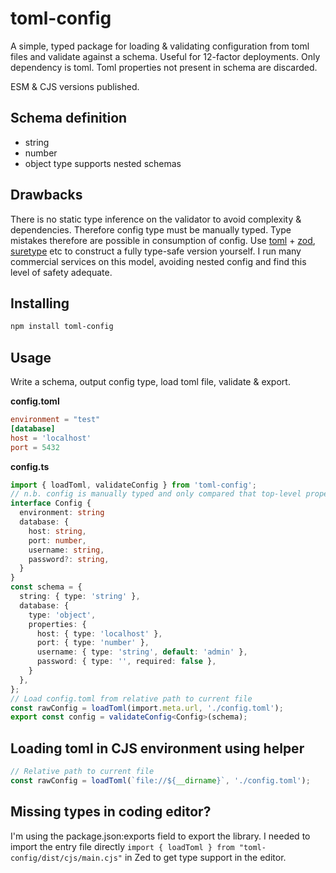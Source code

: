 # toml-config

A simple, typed package for loading & validating configuration from toml files and validate against a schema. Useful for 12-factor deployments. Only dependency is toml. Toml properties not present in schema are discarded.

ESM & CJS versions published.

## Schema definition
- string
- number
- object type supports nested schemas

## Drawbacks
There is no static type inference on the validator to avoid complexity & dependencies. Therefore config type must be manually typed. Type mistakes therefore are possible in consumption of config. Use [toml](https://www.npmjs.com/package/toml) + [zod](https://zod.dev/), [suretype](https://github.com/grantila/suretype) etc to construct a fully type-safe version yourself. I run many commercial services on this model, avoiding nested config and find this level of safety adequate.

## Installing
```bash
npm install toml-config
```

## Usage
Write a schema, output config type, load toml file, validate & export.

**config.toml**
```toml
environment = "test"
[database]
host = 'localhost'
port = 5432
```

**config.ts**
```typescript
import { loadToml, validateConfig } from 'toml-config';
// n.b. config is manually typed and only compared that top-level properties are present.
interface Config {
  environment: string
  database: {
    host: string,
    port: number,
    username: string,
    password?: string,
  }
}
const schema = {
  string: { type: 'string' },
  database: {
    type: 'object',
    properties: {
      host: { type: 'localhost' },
      port: { type: 'number' },
      username: { type: 'string', default: 'admin' },
      password: { type: '', required: false },
    }
  },
};
// Load config.toml from relative path to current file
const rawConfig = loadToml(import.meta.url, './config.toml');
export const config = validateConfig<Config>(schema);
```

## Loading toml in CJS environment using helper

```typescript
// Relative path to current file
const rawConfig = loadToml(`file://${__dirname}`, './config.toml');
```

## Missing types in coding editor?
I'm using the package.json:exports field to export the library. I needed to import the entry file directly `import { loadToml } from "toml-config/dist/cjs/main.cjs"` in Zed to get type support in the editor.
